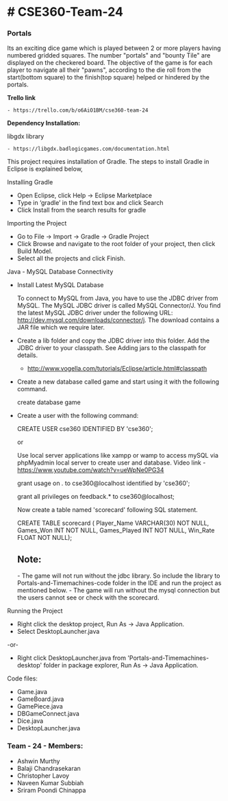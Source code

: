 <h1># CSE360-Team-24</h1>
<h3>Portals</h3> 

Its an exciting dice game which is played between 2 or more players having numbered gridded squares.
The number "portals" and "bounty Tile" are displayed on the checkered board. The objective of the game is for each 
player to navigate all their "pawns", according to the die roll from the start(bottom square) to the finish(top 
square) helped or hindered by the portals.

<b>Trello link</b> 

    - https://trello.com/b/o6AiO1BM/cse360-team-24


<b>Dependency Installation:</b> 

  libgdx library
  
    - https://libgdx.badlogicgames.com/documentation.html 

This project requires installation of Gradle. The steps to install Gradle in Eclipse is explained below,

Installing Gradle

-	Open Eclipse, click Help -> Eclipse Marketplace
-	Type in ‘gradle’ in the find text box and click Search
-	Click Install from the search results for gradle

Importing the Project

-	Go to File -> Import -> Gradle -> Gradle Project
-	Click Browse and navigate to the root folder of your project, then click Build Model.
-	Select all the projects and click Finish. 

Java - MySQL Database Connectivity

-   Install Latest MySQL Database 

    To connect to MySQL from Java, you have to use the JDBC driver from MySQL. The MySQL JDBC driver is called MySQL Connector/J. You find the latest MySQL JDBC driver under the following URL: http://dev.mysql.com/downloads/connector/j.
    The download contains a JAR file which we require later.

-   Create a lib folder and copy the JDBC driver into this folder. Add the JDBC driver to your classpath. 
    See Adding jars to the classpath for details.
    -   http://www.vogella.com/tutorials/Eclipse/article.html#classpath

-   Create a new database called game and start using it with the following command.

    create database game

-   Create a user with the following command:
    
    CREATE USER cse360 IDENTIFIED BY 'cse360'; 
    
    or

    Use local server applications like xampp or wamp to access mySQL via phpMyadmin local server to create user and database.
    Video link - https://www.youtube.com/watch?v=ueWpNe0PG34


    grant usage on *.* to cse360@localhost identified by 'cse360'; 
    
    grant all privileges on feedback.* to cse360@localhost; 
    
    Now create a table named 'scorecard' following SQL statement.
    
    CREATE TABLE scorecard (
        Player_Name VARCHAR(30) NOT NULL,
        Games_Won INT NOT NULL, 
        Games_Played INT NOT NULL,
        Win_Rate FLOAT NOT NULL);

    <h2>Note:</h2>
        -   The game will not run without the jdbc library. So include the library to Portals-and-Timemachines-code folder in the IDE and run the project as mentioned below.
        -   The game will run without the mysql connection but the users cannot see or check with the scorecard.
        
Running the Project

-	Right click the desktop project, Run As -> Java Application.
-	Select DesktopLauncher.java

  -or-
  
- Right click DesktopLauncher.java from 'Portals-and-Timemachines-desktop' folder in package explorer, Run As -> Java Application.

Code files:

-	Game.java
-	GameBoard.java
-	GamePiece.java
-	DBGameConnect.java
-	Dice.java
-	DesktopLauncher.java

<h3>Team - 24 - Members:</h3>    
<ul>
    <li>Ashwin Murthy</li>     
    <li>Balaji Chandrasekaran</li>    
    <li>Christopher Lavoy</li>
    <li>Naveen Kumar Subbiah</li>    
    <li>Sriram Poondi Chinappa</li>
</ul>

